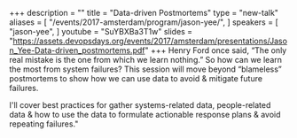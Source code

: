 +++
description = ""
title = "Data-driven Postmortems"
type = "new-talk"
aliases = [
        "/events/2017-amsterdam/program/jason-yee/",
]
speakers = [
        "jason-yee",
]
youtube = "SuYBXBa3T1w"
slides = "https://assets.devopsdays.org/events/2017/amsterdam/presentations/Jason_Yee-Data-driven_postmortems.pdf"
+++
Henry Ford once said, “The only real mistake is the one from which we learn nothing.” So how can we learn the most from system failures? This session will move beyond “blameless” postmortems to show how we can use data to avoid & mitigate future failures.

I'll cover best practices for gather systems-related data, people-related data & how to use the data to formulate actionable response plans & avoid repeating failures."
